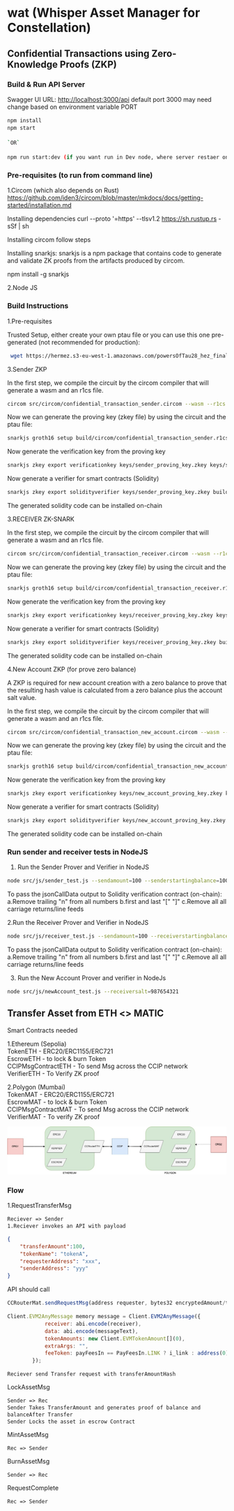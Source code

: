 # wat (Whisper Asset Manager for Constellation)

## Confidential Transactions using Zero-Knowledge Proofs (ZKP)

### Build & Run API Server

Swagger UI URL: <http://localhost:3000/api> default port 3000 may need change based on environment variable PORT

```sh
npm install
npm start

`OR`

npm run start:dev (if you want run in Dev node, where server restaer on code change auto-magically)
```

### Pre-requisites (to run from command line)

1.Circom (which also depends on Rust) <https://github.com/iden3/circom/blob/master/mkdocs/docs/getting-started/installation.md>

Installing dependencies
curl --proto '=https' --tlsv1.2 <https://sh.rustup.rs> -sSf | sh

Installing circom follow steps

Installing snarkjs: snarkjs is a npm package that contains code to generate and validate ZK proofs from the artifacts produced by circom.

npm install -g snarkjs

2.Node JS

### Build Instructions

1.Pre-requisites

Trusted Setup, either create your own ptau file or you can use this one pre-generated (not recommended for production):

```sh
 wget https://hermez.s3-eu-west-1.amazonaws.com/powersOfTau28_hez_final_12.ptau -O ./data/powersOfTau28_hez_final_12.ptau
```

3.Sender ZKP

In the first step, we compile the circuit by the circom compiler that will generate a wasm and an r1cs file.

```sh
circom src/circom/confidential_transaction_sender.circom --wasm --r1cs -o ./build/circom
```

Now we can generate the proving key (zkey file) by using the circuit and the ptau file:

```sh
snarkjs groth16 setup build/circom/confidential_transaction_sender.r1cs data/powersOfTau28_hez_final_12.ptau keys/sender_proving_key.zkey
```

Now generate the verification key from the proving key

```sh
snarkjs zkey export verificationkey keys/sender_proving_key.zkey keys/sender_verification_key.json
```

Now generate a verifier for smart contracts (Solidity)

```sh
snarkjs zkey export solidityverifier keys/sender_proving_key.zkey build/solidity/sender_verifier.sol
```

The generated solidity code can be installed on-chain

3.RECEIVER ZK-SNARK

In the first step, we compile the circuit by the circom compiler that will generate a wasm and an r1cs file.

```sh
circom src/circom/confidential_transaction_receiver.circom --wasm --r1cs -o ./build/circom
```

Now we can generate the proving key (zkey file) by using the circuit and the ptau file:

```sh
snarkjs groth16 setup build/circom/confidential_transaction_receiver.r1cs data/powersOfTau28_hez_final_12.ptau keys/receiver_proving_key.zkey
```

Now generate the verification key from the proving key

```sh
snarkjs zkey export verificationkey keys/receiver_proving_key.zkey keys/receiver_verification_key.json
```

Now generate a verifier for smart contracts (Solidity)

```sh
snarkjs zkey export solidityverifier keys/receiver_proving_key.zkey build/solidity/receiver_verifier.sol
```

The generated solidity code can be installed on-chain

4.New Account ZKP (for prove zero balance)

A ZKP is required for new account creation with a zero balance to prove that the resulting hash value is calculated from a zero balance plus the account salt value.

In the first step, we compile the circuit by the circom compiler that will generate a wasm and an r1cs file.

```sh
circom src/circom/confidential_transaction_new_account.circom --wasm --r1cs -o ./build/circom
```

Now we can generate the proving key (zkey file) by using the circuit and the ptau file:

```sh
snarkjs groth16 setup build/circom/confidential_transaction_new_account.r1cs data/powersOfTau28_hez_final_12.ptau keys/new_account_proving_key.zkey
```

Now generate the verification key from the proving key

```sh
snarkjs zkey export verificationkey keys/new_account_proving_key.zkey keys/new_account_verification_key.json
```

Now generate a verifier for smart contracts (Solidity)

```sh
snarkjs zkey export solidityverifier keys/new_account_proving_key.zkey build/solidity/new_account_verifier.sol
```

The generated solidity code can be installed on-chain

### Run sender and receiver tests in NodeJS

1. Run the Sender Prover and Verifier in NodeJS

```sh
node src/js/sender_test.js --sendamount=100 --senderstartingbalance=1000 --sendersalt=1234567890
```

To pass the jsonCallData output to Solidity verification contract (on-chain):
a.Remove trailing "n" from all numbers
b.first and last "[" "]"
c.Remove all all carriage returns/line feeds

2.Run the Receiver Prover and Verifier in NodeJS

```sh
node src/js/receiver_test.js --sendamount=100 --receiverstartingbalance=1000 --receiversalt=987654321
```

To pass the jsonCallData output to Solidity verification contract (on-chain):
a.Remove trailing "n" from all numbers
b.first and last "[" "]"
c.Remove all all carriage returns/line feeds

3. Run the New Account Prover and verifier in NodeJs

```sh
node src/js/newAccount_test.js --receiversalt=987654321
```

## Transfer Asset from ETH <> MATIC

Smart Contracts needed

1.Ethereum (Sepolia)<br>
TokenETH - ERC20/ERC1155/ERC721<br>
EscrowETH - to lock & burn Token<br>
CCIPMsgContractETH - To send Msg across the CCIP network<br>
VerifierETH - To Verify ZK proof<br>

2.Polygon (Mumbai)<br>
TokenMAT - ERC20/ERC1155/ERC721<br>
EscrowMAT - to lock & burn Token<br>
CCIPMsgContractMAT - To send Msg across the CCIP network<br>
VerifierMAT - To verify ZK proof<br>

![Alt text](basic.jpg)

### Flow

1.RequestTransferMsg

    Reciever => Sender
    1.Reciever invokes an API with payload

```JSON
{
    "transferAmount":100,
    "tokenName": "tokenA",
    "requesterAddress": "xxx",
    "senderAddress": "yyy"
}
```

API should call

```js
CCRouterMat.sendRequestMsg(address requester, bytes32 encryptedAmount/transferAmountHash, string tokenName, bytes32 proof)
```

```js
Client.EVM2AnyMessage memory message = Client.EVM2AnyMessage({
            receiver: abi.encode(receiver),
            data: abi.encode(messageText),
            tokenAmounts: new Client.EVMTokenAmount[](0),
            extraArgs: "",
            feeToken: payFeesIn == PayFeesIn.LINK ? i_link : address(0)
        });

```

    Reciever send Transfer request with transferAmountHash

LockAssetMsg

    Sender => Rec
    Sender Takes TransferAmount and generates proof of balance and balanceAfter Transfer
    Sender Locks the asset in escrow Contract

MintAssetMsg

    Rec => Sender

BurnAssetMsg

    Sender => Rec

RequestComplete

    Rec => Sender
